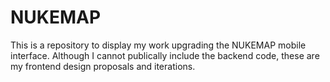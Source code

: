 # NUKEMAP
This is a repository to display my work upgrading the NUKEMAP mobile interface. Although I cannot publically include the backend code, these are my frontend design proposals and iterations. 
